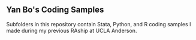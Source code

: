 ## Yan Bo's Coding Samples

Subfolders in this repository contain Stata, Python, and R coding samples I made during my previous RAship at UCLA Anderson.
